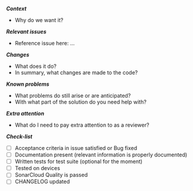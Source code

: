 ***Context***
- Why do we want it?

***Relevant issues***
- Reference issue here: ...

***Changes***
- What does it do?
- In summary, what changes are made to the code?

***Known problems***
- What problems do still arise or are anticipated?
- With what part of the solution do you need help with?

***Extra attention***
- What do I need to pay extra attention to as a reviewer?

***Check-list***
- [ ] Acceptance criteria in issue satisfied or Bug fixed
- [ ] Documentation present (relevant information is properly documented)
- [ ] Written tests for test suite (optional for the moment)
- [ ] Tested on devices
- [ ] SonarCloud Quality is passed
- [ ] CHANGELOG updated